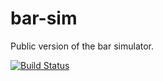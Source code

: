# bar-sim
Public version of the bar simulator.


[![Build Status](https://travis-ci.com/alphaharris/bar-sim.svg?branch=master)](https://travis-ci.org/ozgur/python-linkedin)
